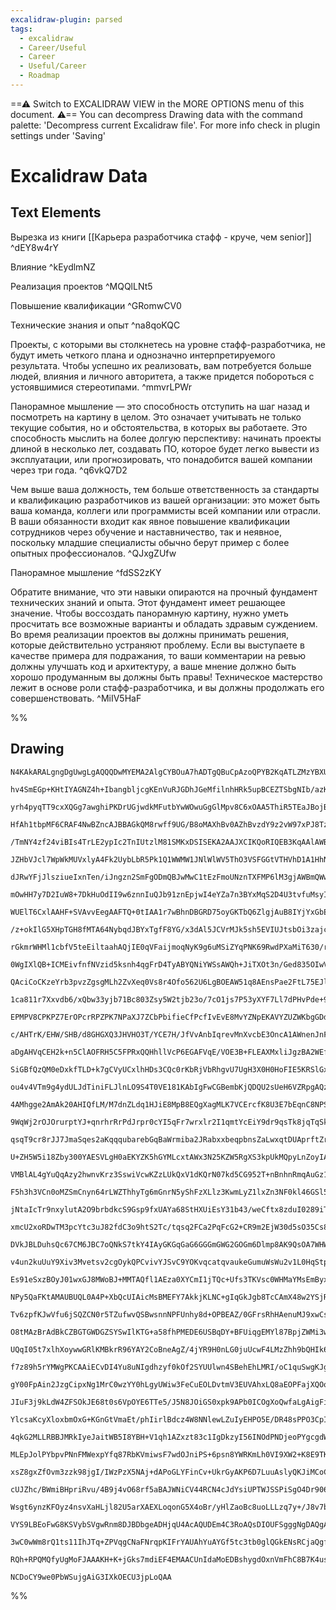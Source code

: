 ```yaml
---
excalidraw-plugin: parsed
tags:
  - excalidraw
  - Career/Useful
  - Career
  - Useful/Career
  - Roadmap
---
```

==⚠  Switch to EXCALIDRAW VIEW in the MORE OPTIONS menu of this document. ⚠== You can decompress Drawing data with the command palette: 'Decompress current Excalidraw file'. For more info check in plugin settings under 'Saving'


# Excalidraw Data

## Text Elements
Вырезка из книги [[Карьера разработчика стафф - круче, чем senior]] ^dEY8w4rY

Влияние ^kEydlmNZ

Реализация
проектов ^MQQlLNt5

Повышение
квалификации ^GRomwCV0

Технические знания и опыт ^na8qoKQC

Проекты, с которыми вы столкнетесь на уровне стафф-разработчика, не будут иметь четкого плана и однозначно интерпретируемого результата. Чтобы успешно их реализовать, вам потребуется больше людей, влияния и личного авторитета, а также придется побороться с устоявшимися стереотипами. ^mmvrLPWr


Панорамное мышление — это способность отступить на шаг назад и посмотреть на картину в целом. Это означает учитывать не только текущие события, но и обстоятельства, в которых вы работаете. Это способность мыслить на более долгую перспективу: начинать проекты длиной в несколько лет, создавать ПО, которое будет легко вывести из эксплуатации, или прогнозировать, что понадобится вашей компании через три года. ^q6vkQ7D2



Чем выше ваша должность, тем больше ответственность за стандарты и квалификацию разработчиков из вашей организации: это может быть ваша команда, коллеги или программисты всей компании или отрасли. В ваши обязанности входит как явное повышение квалификации сотрудников через обучение и наставничество, так и неявное, поскольку младшие специалисты обычно берут пример с более опытных профессионалов. ^QJxgZUfw

Панорамное мышление ^fdSS2zKY

Обратите внимание, что эти навыки опираются на
прочный фундамент технических знаний и опыта.
Этот фундамент имеет решающее значение.
Чтобы воссоздать панорамную картину,
нужно уметь просчитать все возможные варианты и обладать здравым суждением.
Во время реализации проектов вы должны принимать решения,
которые действительно устраняют проблему.
Если вы выступаете в качестве примера для подражания,
то ваши комментарии на ревью должны улучшать код и архитектуру,
а ваше мнение должно быть хорошо продуманным вы должны быть правы!
Техническое мастерство лежит в основе роли стафф-разработчика,
и вы должны продолжать его совершенствовать. ^MiIV5HaF

%%
## Drawing
```compressed-json
N4KAkARALgngDgUwgLgAQQQDwMYEMA2AlgCYBOuA7hADTgQBuCpAzoQPYB2KqATLZMzYBXUtiRoIACyhQ4zZAHoFAc0JRJQgEYA6bGwC2CgF7N6hbEcK4OCtptbErHALRY8RMpWdx8Q1TdIEfARcZgRmBShcZQUebQBGOJ4aOiCEfQQOKGZuAG1wMFAwYogSbghiAFEATQAOCgAWUmqU4shYRHKoLChWksxuZwBWADYAdm0RgGYx2vipgE4xhfGx

hv4SmEGp+KHtIYAGNZ4h+IbangbljcgKEnVuRJGDhJGeMfilnhHRk5upBCEZTSbgNIb/azKYLcA7/ZhQUhsADWCAAwmx8GxSOUAMTxBD4/F9SCaXDYJHKRFCDjEdGY7ESBHWZhwXCBLLEiAAM0I+HwAGVYNCJIIPJz4YiUQB1e6Sbh8AoCBHIhCCmDC9Cisr/KnAjjhHJoeL/Nis7BqLZGg6wxUQSnCOAASWIhtQuQAuv8ueQMs7uBwhHz/oQaVh

yrh4pyqTT9cxXQGg7awghiPKDrUGjwdkMFutbYwWOwuGgGlMpv8C6xOAA5ThiR5TEaJBojBqZ4PMAAiaW6qbQXIIYX+mmENMqwQyWVdHv+QjgxFwvcea1qU3OU1qc0u/yIHCR5VyuUAWCCABhBAAIggBkQQCsIGeT6hb4B2EFvgEYQQB8IIAhEEA4iCADhBAFwgd8AQRB3xPQAREBA1BnFQX8z0AYRBPyvahUHgwAeEFQMIOHYUh3XdTlMXJFNuA

HfAh1tbpMF6CRAF4NwBZncAJBBAGkQM8rwff9UG/B8oMAXhBv0AZhBvzdY9z2vW97xPJ8TzfL8/0A4CwIgqDYPgxCULQzJMOwqNKAAFR6coGKYli73YrjeP4w9T0vG870fF8Px/VigNA8DIOguCEKQq9UPQ9ScK9TgoH5QgjHEVBGz8rIADFcH0XlLVQcFSJ6ABBIhlGLdBgi5XoKyYKBzAIFKgXS6BTU5PQslwEMmD9NAE3wE1SCBEMCB08jyho

/TmNY4zf24viBIs4TrLE2ypIc2TnIUtzlM81SMKxDSISEKA2AAJXCIKQoRIQEB3KqAAlAWBCjUHibQTgKABfDYihKMoJCmZQACEADVcAAKwAfSgDIDizAB5QgAFVqk+thqy2f4OhCiBAmwKIOChJB/gGNBhimPZTjbC422+Nty1tOLnB4HgFm0BYeAzeZFniWmpkp/47mIB4jXiWo9hGTn8aGTcDlbWp/kkI6QSNen9ghRGNRtNoIAlFU6SxXFCQ

JZHbVJcl7WpWkMUVxlyA4Fk2UybLbR5Pk1Q1WWMW1JNlWlWV5ThO3VSFGGtVTHVhD1A1HhNM0LUea1/k1p0XTyT1TZ9BAatQOrg1DVH0FwZJPa12NXVukpoe4KZFWupMEAIksfjLVceZywtOFBb4K6rDhaw4esjTBMZW7XXMO27YIl37QddrV0cqgnY3pwjmW5wXHvTpXNcLl+Cm9r3f1A3q208JRPtUCIsIrpu217vQJFKhgYh8H0asAC1OWzxl

dJRwYFjJlsziueIxnTen/iJngzn2SmFgODmQBJwMwC1tEzFmoUNznTXFMP6lM3gjAWBmQWwsTrIO0DMZBqxngU3eAsCWSMYRO0lGiHWDJ0A4gQAcHYOxOTqwpNGbW9Iuj60NuyE2MszYClduUd24pnYymZnKNACoZZyxRBbN21sPa2l1JIdOvtbSmjJAHK00sSgh2dKPL0UcY5x33gncMUwoyD0UbVFecJC6b1AbMd4bxa5FlBI/RxNY6whVqLmd

mOwHH7y7D2IuW8+7DkHuOdII9w6znnIuQJb91znEpjwI4eYZa7n3BYxMqS2D4U3tvfuMsyInQgLRQA3CDfkAPIg3EryaQoK1IppSKlVM5FyfygVgrcFmNod+G5cxJNqGMDcWZwpQCijFfAcUEoFOSqlYqmVOElALHldwhU0pdFKv8cqUQqqkH0ZY5RjV/AtV0hIBplTvzVKWitdarB2m92Ivkkou4ECHSBCLU650hi7wKJnUom8IAvQAFLVgANJa

WUElT6CxlAAHF+SVAvvEegAAFTQ+0tIAA1r7wBhnDBGRD75oyGKTbQ6ZlgjAuB8IYjYxGbEGHMfYCxDirkbAsM4niUklAgSI0K3xMEHHiE2TMfMcxXBGKg15J0MYaMgJCKWJD5bkKVirIkw4ySMMHgrCh0A2Gsg4c03kPD1TSLFPK+2wjHa21IVIvhMjTF+AUT7I0ftVGwEDtKu0VJQ46MjtFaOm8DEyxDMQMMEhcANDtTGR1qBM7tGxTnPOVjAk

/z+okIlG5XHpTGH8fMTA64NybqdJBYxTgfF8YG/x3dAl5JCVrMJk5sh5EVIUJtsbOi3zajcO6fyACOIx6BIgAIpjE7MkJtl1FRjxKBPGJm84mrnOAcAB/9F7pNjnsrJOTCJ9y+cUH5B8IC9v7UOkdWK23oEKZyROwwsyYKQfyoYDQBWUyGGML+2wRgMqZWWJBbKO7gIdmgHYDRtC1GmO/DMKxF0zEmSUIWEr5TPEIXKy1CqWESBxAcbA7NH70LVZ

rGkmrWHMl1cbfV5teEiltaahAQjIE0qVFaijmoqNyK9g6uMSiZYqPNK69RwdPXaMiT630/r113SMaGzMEbiDmLXZkkoyZN4zG+MsB99GGC5qcc3AmMtKxFnzSFCmBwGjGdZWKvxXcEBT2rQPWtw8pxCfHtEqecSKYYx2FmtsK7l7ycgOvKtwTEptQkAAHQ4IAfBATycVfLeZC0WryoGQvRQAEiAlKvFU1AgAUAlQIAWRB3yvjCwBQA/CCvgAq+Z8

0WgIXlQB+ICMEivfnfNVzid5ksnh4qgFrD4TyABYQNiYWSsAWQh+JiTXOt3n/Ged835OIwVQIAJhBUCADEQK8JTXzIW0KgQAtCD5bC6+B8LXPwnivO+VAcFGv0XmyeMbnEEv5ZKReX8r5UDvivL+GCgBJEHOYV8r9FpvlMQtFtiNXnxAVfOU17D2gJXcQvNsLT38tnnooAURAFv0VEpJY7r3Ns7ee8V0r5XKtNbC0lgCZSbt3jfGlhLPXXwlJ4jB

QAciCoCKzeYrb3pvzZgsgMLh2ZvXeq0Vs8r4Ofo562U6LgBOEAW51q8AEnsPae2FtL75EJlYfD1k8V2xvhcAHggiEEcxZF6gZ8MEesndQGlniSuODzcu3L6bbEOI5d/MVkpMFrsniW9+b8iFvxlIG8Lni0WHzfmF9ri8yl8ss9fC12nz5GsAXKQtk8yWryS/h+torUWfceQMi9s8/EeKvk19oGpdTyhhci9F2L8XEspbSxl7LeW8eDcJ6VsbtX3z

1ca811r7Xxvdb6/xQbw33yjb71Bc803Zsy5W2tjb23o/7cO1js7P53yXYF7Ll7dPHvPde+9r7CWyvPj+xUwHz3+LlbBxD1bF5ocnlh1BD8MWUdo4xx+LHV4cfR/x6fonarUncnSfKnK8GnOnBnZnVnM8dnX8TnbncbH8FrMbIXEXeAsXCXV8aXRbW7eXPfJ7S3E7NXfbTXCPVAPXA3V/YXBLU3c3U7K3Qgu3ebB3fiYyF3N3D3YCb3X3NiMpFnIP

EPMPV8CPKPZ7ErOPcrRPZPK7NPaXJ7ZCbPbifieCfPcfIvEvE8MvYZNpEKAVYZUZWKbgGDdoaZIqcoMQLIJgTkRZfKfAFZYqGKYgU+VWGWTZSqfUHZP5QFEFMFCFKFWFeFRFFFNFTFBqJqDgI5YLdAKvKLGLE8OLY3JLVLdLc5LLXLP/NvCrDvarLvHvCnVANrDrLrXrYHUfEbE7SfSbGfObRbefdbX/Z7FfE8I7C3c7Tfcg27XfRXA/N7T7NI0/

c/AHTrK/EHW/SHB/d8GHGXQ3JHVHO3T/YCE7H/JfVvAnbIqrevMnXvcbE3OncA1AWnenJnFnNnVneA78LnNAPnFAwXGgjAw4rAnA2XfAnoog1XVAdXMg7fSgl/RHY3Ogi3Rg57Zg1gp3XLV3Ird3T3Hgv3fgtA4PfbYQ0QpCaPCQ3rKQ98JPFPOQl/RQnPFQm8ZiAvDQ0vTkXAZaNaDaW5VAbaB5PzA6NBR4D5HdZtQNP5JKAAGU+gOAQCRTYH5A

aDgAHVqCEH2k+n5ClAOFRH5C5FPRxQQHhllVcP6EGAFVqE/VOE3B+FLEAXMxliJgzBA2WEfjZhM1LGWHUy5Rzk6VAxTTXEzDOEWHFWOhzgaDJkfkfiQQSUdIIVtGVOIRQxREI3Q2VhVTVjwyYRDPPR1SNg5C9ANWtUoxNSDJowA14GoyTOYxTJlnkVk2NGUX9l41OiDltC0TDjQBnGEz9R81XkDQkyTiGGk1kxjWgDjUAwTQLliVpi5mtHbBzUrn

SiGBfQzQM0eDxkfTLD+k7gCVyUCxlhHDs3CQc0rKbRjVbRhgvU7UgH3X0H0HoFIE5KRSlGxDHQnSiUnliRnnOAFRfSOG8wyTrMeWyQ3i3XuVZL3T+T3IPKPJPPlK6DvltCvQFSmH2AGUuAAR5kdILINLTASE+EflJmtDbn5R005XTMbA1LmFGAGQuC3BMIBHg2bndQDLQHdQkTITQ0oR4C5AWAQDbFww1ijMVT1mIzjPmUgG4SzKthzIU0EXTPUw

ou4v4VTm9g4ydULJdTiniFLJlnLO9S4T0VE181KAbIgFwCGBembKjQDQU2sUeH6VZRpgAQzQMtfQHLzXcXlGbDgUfjgRnMrTnPuRrTHHswbUrMnUgGnRc2vPnRJkSAfLkyfL8xfIC2cqCyKXC3uM3zVz+Lf2Qn4gWLBxKV6mWIAknxgnD1u0KwmmcBsgkjsmkkB1oLNxglO2/GQkqI8nfCe2LwGxKSiyMhqx6xD0OyBxm1ezPCFxOzDxgk8lfDqo

4AMhgge2AmAk20AHIQfLM/M7dnZLdq1HJiE8MpB8EQgXagMLK7VCErcfK8U3E7bEqnC8NPS3Rnc3SXWHMpM5ZPb8ZXb8T8aLYvVALXRHRrE7J/Z6l7E8X8QANhAEshdvx6Ck8BtysjcmtsSAJZr8tyl5tksKrvwIbOqrwPxvxs8ErtC5FtJjl0Aor0CYrPi4qkcEqP9krUrXt0rdjMqRCujHIwI8qRoCqxoPqui6Cyq2JKqxt4IaqBrxCGqWtgcS

9WqWj2rOJOrurptYJ+qnrhrRrPdJrpr0cYI5qFr7wrxlr2I1qmtYcEiY9dr9qsTk8jqTqSkzr09LrGkKlgcykHqebnr5tXrXtgJEI7xgJfr/rC8gbk8Ss3xhdwbk9IalbobYb4bEaiSUa0bvwMauFWlNpHh9SSgWlIpoojC0ACLCkHCLDjZrCK4lkCoZlygnCXCyp/IPDqoOTuTeT+TBThTRTxTJTpTZTOQsQIiojIror6JYrZj6Jiakr7sya5cM

qsqT9cr8rJJ7JmaSqes2aKqqqubarebGqBaWrmiba2JRabxxbeqpbnsZaLwxqtDUAprftZrWd5qr9Fq1aVrNbI8U9tqKj9bDq99jbTaLqFsrruIbrLd7rHrnsXqYs3qnbPrXa/qBDAaDqvbQbfaH9/aobwdg6ErQ6mJw6EjI7yTKTrlY60A6TF5nkmSjQWTih85d194/kGggYoBgUFhqghhJBOSnpmBSARgKBMA2B9ojBuSr4oZ2z0BcUAyCVeBi

U+ZH5W5i18Zby300YAESVLgH0aEKYZK5hGYMLcxtAWx3N25KZW5RgXS3kpUkMQpyLnZoyIA8RlUVSSRIyNUWKYy2K9UEzyMjUbVeKGMVRaNuVBLnZhKWNcy2N8znUeNpLZLNEBMKy3RPLuQlLaz45g1E51KRhtLxLo0m02yz1c42giG9LYkVhH4TMf4OVIA9Mq40B34YKFlNM3FG5DNngMx/51NCAK0rMwqSIFzQk3Lpw1yW0UnNzAK2gu1ygB0A

VMBlAL4gYuQqAzy2hwnvKrz3SswiVcwKZzLUkQxV1dKQrN07kd5CG952T+nBnhnRmqAuGz1oAenVTREZhzowRPEBl6YAF1SJGIIMZpGwQTNFhk1ahF18mIBrTANOlaYBVcwywcxoMdGTpLgSLJYDHqNjGcQuR0xsBrRGL1UtZjGmQDYSN4zTZEymMeKbZxF+LzVRFMzcWRLWN7U/HJKAm3V+MHRBMPLdFfVdkVKg0Q0k4RgtLU5I1Em1nZZ9LREa

F5h3h3VCn0oMZSmCnyn64rLWZThhyTg6mGnrN5yShFzXLlz3KwmLyZ1lxZn3NF0kl46GSl5HydxQqnLmms5saIAwswsJrZo7cTrZC7wjifrADEJXtUIjarw9spiDq/XOJADUButPjgJOJNcpt0d+JfwrsykQJpJvdGcwtR7CqntFtjJZD08aszweIc9useC0AW9EtXw/r3wwsz8xtnW8SotNcqCSkrc2D4Sg9YsEHN9NqAIs2FClDc9/dr9x8Txt

jNtaIcTr9nxylutA2O9brbdkcS9Gsp9fxUAYa68StHXUiEsY31b43/weCftx8zduI0289iTys3IMt+IWtHJ5tuJ4JodXwNqOBXbgdbtl2RdEJBsFdHs5tkIGqes4aT9Wdvd1agJ6I9sz9V7nwbw2aAbKqzwCawCEtXwis/tOIUdA9XwQI5cAJvxY9lqRCo6ShyBalrXbWOB7XUI12cSXW6c3WciPXZpvWas/WsSA2g2Q3HJw3p8o2oJY3vxt2vdv

xmcU2xoRDwTM3pcYtc3uJ82fdC3o9htS2Tc/tqsq2FCa2PqFcG2+CR9m2EjW30d5sO35Cs8CTtOmPbxB3UBh3ZDR3x2osidErZ2et53/xF3X3/qRCUt12eOt2E3c8yt92Wq/xRPVCT3Td4Jz3xsr2b2Hd5t72vrF2L2rx3P33StP33tEtf3/3PjAPvxgPN8Qd6IIOoPTsYObx4P9jEPkP3xUPUc0DMOAJsPcO1t5sCPOKY6aT9DTZ/JDDxljCoYz

DVkJBLDuhsQc67CM6JBC7oQNkS7tkY4IAyGKGqGaG6GGGmGWG2GOGm6Dlmp8AK9QsOA7WHWvOqPDiaP3WXsGOn7EPmPod0s2OZJ1PI3gdN242/OhOGax7gv02OJxPs2pP2IBPvw5PnsFOLcK2VPU8Jt1t1O62tPe2BCBqW2EaCvDPO2TPlCzORsB2ykh2R2Qc7PJ2gJHO53TtXOl3r3jdV2vOMs3u+O/P+IAvYIguj3QuOJT2Iu0iL2B3gJr37rY

v4un2kuUuY9Xiv3Mvetsv2cgOykQPCvivYJSvC9YOKvqcatqvaukeGumuWsWu2v1L0HqStpSAdocGXlXT8GLptnvkSHygABZAdAdfATk6sKAJs457pjtICwYJsW9clQ4a0aYBYRYYtR55welO0ssCmFYYcz+f9Il06Yc/YWmXMMYaYNmDGP9GWODS31Ad+fRwMgl0hWFmiuihi1VJiqxqi7VWx0jexw1S2Ml4v1xgSklxx5M/Fwj3xqNCViAbjNR

Es91eSxzBOyJ01wxGJ8MWoBJ+MMTAQfl1AEza0XYCmI1jTQc+Ufs3TKVsc0WHMaYMsEmByxpi1+kiANVoeDVhSqdZzGZ+dC4LMO5wK3l/zM/gb6IiAQAAhBL6gfvdyl0OHOEQuXmtY/91aMnAARwDQJAD5szSDriFAZjdck6YyCZB/ygCTd0AI3bOgOVzr2F86jIdZLaHcLzdlKwVfvrt0iL7dQBv/CAYAPgLADLkVJG5CbzN5rxGSRFd5NbzAAZ

NPy5QaFKtAMAUBUQL0A4P+XbQcUIAicMsBMEFY7AkkjKLNC+gIqGkJgb8TcCAmX48w2YSjRPmzDiBUpPgjYVsMOSOBgIc+eDfPpCyIRkUYW1jExvC1qCItRBlfFFgRjsHot2E9fbFg4yb7eM+KpCNxhahb6SJSWfgyAHmV77+NB+MlYfiExv6cVx+QVaJmy3UoLBZ+UTLsrOgzDIV+UyCUyoBnj479Bye/QtPMEZQ/xtBFmWcm+UtYkhWm1/Ufl5

Tv6zpfKJwVfu6jSQZCN0r5TZufwvQSBwsnnNPFUnhy8d+OPBEAZ/0GFrsRhHAenuMJ9xwCsguheUGYITo9dk6fXVOmgIwEQA5kNhXKBN3wHnpCBbhObp4WZZkDm6hyKgVMKGHrtRhvnHdosMYEYMaS2DNgfqAt5vIzoXAngXbwkA7JNAmAOAJ2HiDEADy0KWoFKCRTQpnAQgCgFMDgDAoxBPDRUnihm4+80Yj6LCucBMwAJ34j6XYMoNWGgUqUni

O8tMAzBrAdBkCZBGTGWDGZSYSwIlKTG+a58fhPMEDE6USBqDY+BFUiqgEMYl87BpjZWMi3wzMJdYNjDFuxTIyN9jUXfFxmajozt9fBzjWGD30SZ98B+xZGIbSznD0stW1ZS4ckNia4Ako6QtAK2RvihROy4iRfquBkpx900FlLTKgHJTfNRWJQsuJ8EXTTkqhjlGoef0v51oIkDLW0NMxaHxJWUb8T4Opk6ET9uhTTBAB+QBHoBIitQbtGwGBQDp

UQqI05t7xlhXoywwGRlKMBkrR96YAY2CoBneAgZ/4jYR9H0nLG0juUcwF4LMzZhh9bQHIk6MWkwTsxSwb8S4D8BWBrCZUULIvv4NQzSiTGnwD4NgBTgRkq+qLdwbGTsbeCFRTjJUbLEJaqjUyXjDUREO1FRC9RQTSACPwjGKUmWpAs0eGCehWikhmQx4MgkuC7BQM6mUVjnGdJuiKmBaM0i+jgRrh1+9TSzMq3CotMly9aeIRACjG6t50sY1lOmB

f7z89h5rYMWgPKCAAiECvDI4Yu8uNIgdhzyf0kOf2SYUUlwn4SBehEhLMRI/oC1quSwgKJgw9EvA4E86KlMsCzRaMDCmw1ARFV2H7DxuyyY4SVDgDF0KoJAroSUGuF7cDu6AKiQRN/BESWsDE6/ExNeHG9uAHw5Zl8IsG/DPkNvYhrswkBchiA/IfkDwCMDAoWgnvACkWPOYQRTgH6HmDk3OBKDVwfpWsRBAHFZg1gw5IBFcFXDr9fmoUa0Ko1pi

gY00FpAin2JzgCipxNg1MrC0wzYY0hLgyUWiw3FeCuEOLDvtmV3EUVAhxLQ8aEOPFajXQOoosoE1iF0tQmVZG8SJhkk7k1KuAfaE+N5aKY46niZ4EyPyElklmZTYoTK14A9lfg7MCcaUCVYpiXKV/GCY0LgnNCEJs8Kcj/G8mPIVmLU9CRsyCSQSrWUwuIrXiSIN512FE8oNXniKJEEsyRRvOcmYkrDREU0xOiMn4n9dBJYk4STgKOHmECBEk2bl

JIuF3j9kLdW4ZFSOkJE68t0s6VpOYE6TTe5/J5N8JOiGS0xpk9APb0ICOgXoQwfaLgAigFityWIj0R8DAoPpMw7zFYJ8HD4/xQKlYwwR2KphtiOkj8SYAzNFS/A4pFguBFYOQzBDKKc4sUSrAlHMUa+HgzFhIK4rlSip+49xmqMVGyIfGFLSIVS2iEXiPU9U2Cd6FvHbTWW5ox0J1LQndSSwYIGIQXz/HpQZKXo3fqNLOACpDBPMKaWBOqG9C5pY

YlcsaKcyXloxbmOxG+KGnGtVmaEt/phIirlBdcz4W8NNlewLZuIyEHPO5E/DR48sPPO3CpI15h4TwjOA2uNnQ4PV6I0uECDBE46VVRaV3aibexUmo56J34aXBpL+xaEwsuOU7EXJLnpZyqlVC3ExDayM4PsBxYiVzx/x2sFaC2UrF8W3xKErps2ZnNURmwwQH2s2Wjmdg5p3FSsG+bfOj1HkPgFOqHBLFdkLxRYCuo7X9tvg1y3g7cqEACDBB+rm

4qkG2MLLRBBJMRkIyeJaitWB5I8YBH+V1qh1AZxzt83c1IgDkzyI56INOdPNDjeoPYgcgdW8JxHKTZykez4NLMhBgjaAwsgAVBBtiH+O3HVmzzLEZiLRWLu7RnoiRxcEDHrLeB+okSH20eGzniVLnARC8PPVWvNgvDM4f5itd3J+DaxjYnsw+Z6meGRxvV4CmVeeWFjvCZtEst2DLD/OeyQ9UAs7YXMlnELC4p68cwNt3W/kXd0cCioXFrnogABC

MLEpJolPYbpvPNnFMWexpYfq87RbKVmiwsF7wdOJniPS+6psn8YWRKmLh0VI9XW2+K8E9TKwsEzwwwu9hHgN5EcFJEACOVHLeqxyKqCcsQhkVTn0R05SHTOdnOxItY85qHQucXM1yMLy5yk78NXLUm1zGJDc9BRwGbmoBW5RS9uezXAKnZu5WcvuXRMOzrsalR9GanF0a6kEJ5EMuLCcVnmzYF518mBSvKR4AR15lbDtlvJ3lgKU8B80Wtx3Kwny

xsZ8gxZfOvm3zzk98jgI/IWzPzX5NAj+dAPoGLYFinCv+UkrGyAKP6D7LuuAslyQKJiMCoCHAoQXK8NlnkNBZguwULFcF3efBTHMWz/hb2frUBrBxdYlIKFVCmhWFjoWp5o262RheeFzz80mIbCjhX4pGpwReF1WfhcDnPDCLD83eWCA+0kWp4bpMitInIqU5jYlFr4FRf4pggaLUOFHXxSUjda6LlOAhAxcYo4CmLK5SRSxbAWsVEE7Fp2BxQBC

cUJZhc/BWmiBHpriRvu/4B9j4vO68rf5aBAJWNiCV44RCN4cJdYsiUPTWJSSPiSgO4Dr906n0hAFlAOGkBcBuwlaP9KIHnCy620uSZQJiVxLrsCS/nhovOQpKU542NORpKyU5zclUA4XPnIKVtyy5r2CuXLirnBsKldcjXtUqbn5YW5hShIk0pnpdyrwPcjpZmqIVVIelI8/pePNQLDLp5U+KbHPImVLyOVVVNArMsawbyFlcXbeSW13krK8uayg

Wsgt6ynzKFOyz4nsvXaHLjl82U5arXAEXLoqonG5X4oBr/yHlZaoBc8uoLLLzq7y+/J8v7bwLEFaBZBf8pqVYL+CwK+iHgu/yEKoVzisrmQvhUx4p11Cp5cipBKoqGF7czFSwpxXsKdVfKs7NwqJUv4BFZKkRZSvEUcAaVJ1OLN50ZUKKWVbK/VRyvs5aKN1uq/lagXPlGKTFeE5SeKqAhWK4u0q+xTVnlUmqXFyq9xeqs8VartF+G/xTR0CXBKT

VYS9LBEoFwG8KSVybSVgwRnm8DJBDbgeADHjqU4AcAQUDEm4C3RoAQsDIOUFSgggNgDAQgAgAoBPRLGa4mvnCy5AmaTNfQCANgBEAcJHQ3QfQIKBFFGawyKpCzVZuNg2b0g+m1cW4LFk5SsWJQSzaQGs22aIo+U9UV3xc2Ba3Ntm+za30T40oItQW9IDFpCEFS8WisyAAFsS36ABBys08QUAS1Rb0g/0GqTS3y2ZbCt+gCKBsNtVoB46BWrIO5sq

3wC0wWm8rQ1ts11IhJTq+ZPVqgCNaFNrqpKIFrYAUAhYuAYGf5tc3tb0glQGkENsRCjaQgfyNkAtvM1ta+ttm+bSNq0jcNNRWsczcwGwCIg+QmKVOuSn2Crh3g7Mapu/CGmywjtGIfAC0BLDGZMEJaPmDxJJg0ItNRgNgAYCU35gCAO0GEF0kXRlDWSvWxrTlu5aug9tNIczZSBICPTeAGiD1Eju6ASTth+WxHcQHt5sBg0s23AJoGCDv9sdjUKU

RQh+RPQMQfyUgMoFJAAAKH+K+jGks7mdiEF4EMAACUnIdaMoEDBshygdOxnVmFhC8B7K4usXZzp50Q71tyWhAMVryicA5+8mCJr6nWihhGoiMAHTLEyBE6Sd8M1gW4SICY7aSYm20JETU2iajdsk5aE8kN2pjjJkAOwO9HRHMB+QkROAHjoJ2RFids0/LWSDyiMAtIf2/ADrqzi7awgwQeGE4g2RCB4QBgHbWelf4YTXZkcAwPyDSAx6ime02oXs

NCDoCY9we0PbWSujgAiG3IXkOECU3jpLoQAA
```
%%